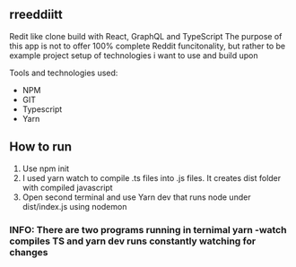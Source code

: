 ## rreeddiitt
Redit like clone build with React, GraphQL and TypeScript
The purpose of this app is not to offer 100% complete Reddit funcitonality, but rather to be example project setup of technologies i want to use and build upon

Tools and technologies used:
* NPM
* GIT
* Typescript
* Yarn


## How to run
1) Use npm init
2) I used yarn watch to compile .ts files into .js files. It creates dist folder with compiled javascript
3) Open second terminal and use Yarn dev that runs node under dist/index.js using nodemon
### INFO: There are two programs running in ternimal yarn -watch compiles TS and yarn dev runs constantly watching for changes
